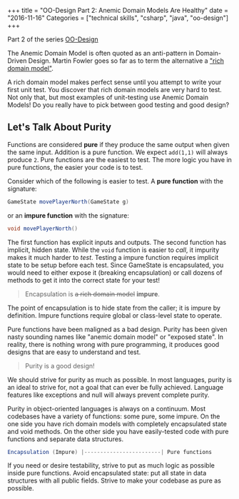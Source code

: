 +++
title = "OO-Design Part 2: Anemic Domain Models Are Healthy"
date = "2016-11-16"
Categories = ["technical skills", "csharp", "java", "oo-design"]
+++

Part 2 of the series [OO-Design](/categories/oo-design/)

The Anemic Domain Model is often quoted as an anti-pattern in Domain-Driven
Design. Martin Fowler goes so far as to term the alternative a
["rich domain model"](http://www.martinfowler.com/bliki/AnemicDomainModel.html).

A rich domain model makes perfect sense until you attempt to write your first
unit test. You discover that rich domain models are very hard to test. Not only
that, but most examples of unit-testing use Anemic Domain Models! Do you really
have to pick between good testing and good design?

## Let's Talk About Purity

Functions are considered **pure** if they produce the same output when given the
same input. Addition is a pure function. We expect ```add(1,1)``` will always
produce ```2```. Pure functions are the easiest to test. The more logic you have
in pure functions, the easier your code is to test.

Consider which of the following is easier to test. A **pure function** with the
signature:

```java
GameState movePlayerNorth(GameState g)
```

or an **impure function** with the signature:

```java
void movePlayerNorth()
```

The first function has explicit inputs and outputs. The second function has
implicit, hidden state. While the ```void``` function is easier to _call_, it
impurity makes it much harder to _test_. Testing a impure function requires
implicit state to be setup before each test. Since GameState is encapsulated,
you would need to either expose it (breaking encapsulation) or call dozens of
methods to get it into the correct state for your test! 

> Encapsulation is ~~a rich domain model~~ **impure**. 

The point of encapsulation is to hide state from the caller; it is impure by
definition. Impure functions require global or class-level state to operate. 

Pure functions have been maligned as a bad design. Purity has been given nasty
sounding names like "anemic domain model" or "exposed state". In reality, there
is nothing wrong with pure programming, it produces good designs that are easy
to understand and test.

> Purity is a good design!

We should strive for purity as much as possible. In most languages, purity is an
ideal to strive for, not a goal that can ever be fully achieved. Language
features like exceptions and null will always prevent complete purity.

Purity in object-oriented languages is always on a continuum. Most codebases
have a variety of functions: some pure, some impure. On the one side you have
rich domain models with completely encapsulated state and void methods. On the
other side you have easily-tested code with pure functions and separate data
structures.

``` java
Encapsulation (Impure) |------------------------| Pure functions
```

If you need or desire testability, strive to put as much logic as possible
inside pure functions. Avoid encapsulated state: put all state in data
structures with all public fields. Strive to make your codebase as pure as
possible.
